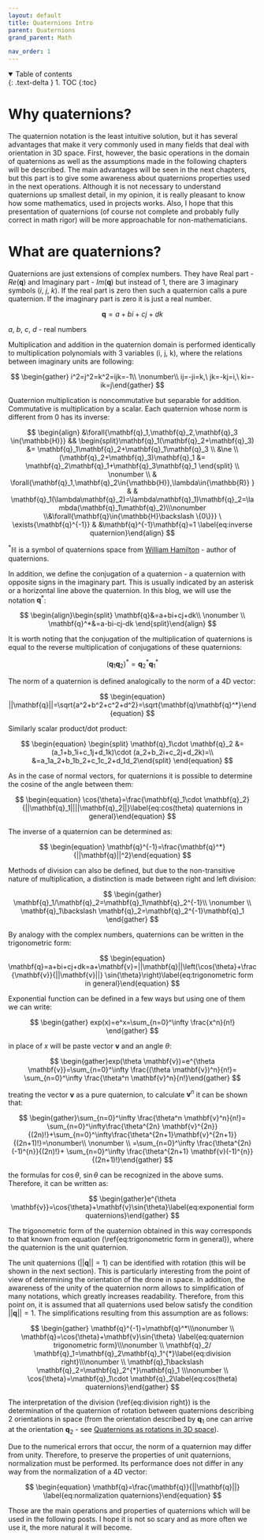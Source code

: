 ```yaml
---
layout: default
title: Quaternions Intro
parent: Quaternions
grand_parent: Math

nav_order: 1
---
```



<details open markdown="block">
  <summary>
    Table of contents
  </summary>
  {: .text-delta }
1. TOC
{:toc}
</details>


# Why quaternions?

The quaternion notation is the least intuitive solution, but it has several advantages that make it very commonly used in many fields that deal with orientation in 3D space. First, however, the basic operations in the domain of quaternions as well as the assumptions made in the following chapters will be described. The main advantages will be seen in the next chapters, but this part is to give some awareness about quaternions properties used in the next operations. Although it is not necessary to understand quaternions up smallest detail, in my opinion, it is really pleasant to know how some mathematics, used in projects works. Also, I hope that this presentation of quaternions (of course not complete and probably fully correct in math rigor) will be more approachable for non-mathematicians.

# What are quaternions?

Quaternions are just extensions of complex numbers. They have Real part - $Re(\mathbf{q})$ and Imaginary part - $Im(\mathbf{q})$ but instead of 1, there are 3 imaginary symbols ($i,\ j,\ k$). If the real part is zero then such a quaternion calls a pure quaternion. If the imaginary part is zero it is just a real number.

$$
\begin{equation} 
\mathbf{q}=a+bi+cj+dk
\end{equation}
$$

$a,\ b,\ c,\ d$ - real numbers

Multiplication and addition in the quaternion domain is performed identically to multiplication polynomials with 3 variables (i, j, k), where the relations between imaginary units are following:

$$
\begin{gather} i^2=j^2=k^2=ijk=-1\\ \nonumber\\ ij=-ji=k,\ jk=-kj=i,\ ki=-ik=j\end{gather}
$$

Quaternion multiplication is noncommutative but separable for addition. Commutative is multiplication by a scalar. Each quaternion whose norm is different from 0 has its inverse:

$$
\begin{align}   &\forall{\mathbf{q}_1,\mathbf{q}_2,\mathbf{q}_3 \in{\mathbb{H}}} && \begin{split}\mathbf{q}_1(\mathbf{q}_2+\mathbf{q}_3) &= \mathbf{q}_1\mathbf{q}_2+\mathbf{q}_1\mathbf{q}_3 \\ &\ne \\ (\mathbf{q}_2+\mathbf{q}_3)\mathbf{q}_1 &= \mathbf{q}_2\mathbf{q}_1+\mathbf{q}_3\mathbf{q}_1 \end{split} \\ \nonumber \\ & \forall{\mathbf{q}_1,\mathbf{q}_2\in{\mathbb{H}},\lambda\in{\mathbb{R}} } & & \mathbf{q}_1(\lambda\mathbf{q}_2)=\lambda\mathbf{q}_1)\mathbf{q}_2=\lambda(\mathbf{q}_1\mathbf{q}_2)\\\nonumber \\&\forall{\mathbf{q}\in{\mathbb{H}\backslash \{0\}}} \  \exists{\mathbf{q}^{-1}}   & &\mathbf{q}^{-1}\mathbf{q}=1 \label{eq:inverse quaternion}\end{align}
$$

$^* \mathbb{H}$ is a symbol of quaternions space from [William Hamilton](https://en.wikipedia.org/wiki/William_Rowan_Hamilton) - author of quaternions.

In addition, we define the conjugation of a quaternion - a quaternion with opposite signs in the imaginary part. This is usually indicated by an asterisk or a horizontal line above the quaternion. In this blog, we will use the notation $\mathbf{q}^*$:

$$
\begin{align}\begin{split}     \mathbf{q}&=a+bi+cj+dk\\ \nonumber \\ \mathbf{q}^*&=a-bi-cj-dk \end{split}\end{align}
$$

It is worth noting that the conjugation of the multiplication of quaternions is equal to the reverse multiplication of conjugations of these quaternions: 

$$
\begin{equation}  (\mathbf{q}_1\mathbf{q}_2)^*=\mathbf{q}_2^*\mathbf{q}_1^*\label{eq:conjugation of multiplication}\end{equation}
$$

The norm of a quaternion is defined analogically to the norm of a 4D vector:

$$
\begin{equation} ||\mathbf{q}||=\sqrt{a^2+b^2+c^2+d^2}=\sqrt{\mathbf{q}\mathbf{q}^*}\end{equation}
$$

Similarly scalar product/dot product:

$$
\begin{equation} \begin{split}  \mathbf{q}_1\cdot \mathbf{q}_2 &=(a_1+b_1i+c_1j+d_1k)\cdot (a_2+b_2i+c_2j+d_2k)=\\ &=a_1a_2+b_1b_2+c_1c_2+d_1d_2\end{split} \end{equation}
$$

As in the case of normal vectors, for quaternions it is possible to determine the cosine of the angle between them:

$$
\begin{equation}    \cos{\theta}=\frac{\mathbf{q}_1\cdot \mathbf{q}_2}{||\mathbf{q}_1||||\mathbf{q}_2||}\label{eq:cos(theta) quaternions in general}\end{equation}
$$

The inverse of a quaternion can be determined as:

$$
\begin{equation} \mathbf{q}^{-1}=\frac{\mathbf{q}^*}{||\mathbf{q}||^2}\end{equation}
$$

Methods of division can also be defined, but due to the non-transitive nature of multiplication, a distinction is made between right and left division:

$$
\begin{gather}    \mathbf{q}_1/\mathbf{q}_2=\mathbf{q}_1\mathbf{q}_2^{-1}\\   \nonumber \\  \mathbf{q}_1\backslash \mathbf{q}_2=\mathbf{q}_2^{-1}\mathbf{q}_1 \end{gather}
$$

By analogy with the complex numbers, quaternions can be written in the trigonometric form:

$$
\begin{equation} \mathbf{q}=a+bi+cj+dk=a+\mathbf{v}=||\mathbf{q}||\left(\cos{\theta}+\frac{\mathbf{v}}{||\mathbf{v}||} \sin{\theta}\right)\label{eq:trigonometric form in general}\end{equation}
$$

Exponential function can be defined in a few ways but using one of them we can write:

$$
\begin{gather}    exp(x)=e^x=\sum_{n=0}^\infty \frac{x^n}{n!} \end{gather}
$$

in place of $x$ will be paste vector $\mathbf{v}$ and an angle $\theta$:

$$
\begin{gather}exp(\theta \mathbf{v})=e^{\theta \mathbf{v}}=\sum_{n=0}^\infty \frac{(\theta \mathbf{v})^n}{n!}= \sum_{n=0}^\infty \frac{\theta^n \mathbf{v}^n}{n!}\end{gather}
$$

treating the vector $\mathbf{v}$ as a pure quaternion, to calculate $\mathbf{v}^n$ it can be shown that:

$$
\begin{gather}\sum_{n=0}^\infty \frac{\theta^n \mathbf{v}^n}{n!}= \sum_{n=0}^\infty\frac{\theta^{2n} \mathbf{v}^{2n}}{(2n)!}+\sum_{n=0}^\infty\frac{\theta^{2n+1}\mathbf{v}^{2n+1}}{(2n+1)!}=\nonumber\\ \nonumber \\   =\sum_{n=0}^\infty \frac{\theta^{2n} (-1)^{n}}{(2n)!}+ \sum_{n=0}^\infty \frac{\theta^{2n+1} \mathbf{v}(-1)^{n}}{(2n+1)!}\end{gather}
$$

the formulas for $\cos{\theta},\ \sin{\theta}$ can be recognized in the above sums. Therefore, it can be written as:

$$
  \begin{gather}e^{\theta \mathbf{v}}=\cos{\theta}+\mathbf{v}\sin{\theta}\label{eq:exponential form quaternions}\end{gather}
$$

The trigonometric form of the quaternion obtained in this way corresponds to that known from equation (\ref{eq:trigonometric form in general}), where the quaternion is the unit quaternion.

The unit quaternions ($||\mathbf{q}|| = 1$) can be identified with rotation (this will be shown in the next section). This is particularly interesting from the point of view of determining the orientation of the drone in space. In addition, the awareness of the unity of the quaternion norm allows to simplification of many notations, which greatly increases readability. Therefore, from this point on, it is assumed that all quaternions used below satisfy the condition $||\mathbf{q}|| = 1$.
The simplifications resulting from this assumption are as follows:

$$
\begin{gather} \mathbf{q}^{-1}=\mathbf{q}^*\\\nonumber \\ \mathbf{q}=\cos{\theta}+\mathbf{v}\sin{\theta} \label{eq:quaternion trigonometric form}\\\nonumber \\ \mathbf{q}_2/ \mathbf{q}_1=\mathbf{q}_2\mathbf{q}_1^{*}\label{eq:division right}\\\nonumber \\ \mathbf{q}_1\backslash \mathbf{q}_2=\mathbf{q}_2^{*}\mathbf{q}_1 \\\nonumber \\ \cos{\theta}=\mathbf{q}_1\cdot \mathbf{q}_2\label{eq:cos(theta) quaternions}\end{gather}
$$

The interpretation of the division (\ref{eq:division right}) is the determination of the quaternion of rotation between quaternions describing 2 orientations in space (from the orientation described by $\mathbf{q}_1$ one can arrive at the orientation $\mathbf{q}_2$ - see [Quaternions as rotations in 3D space](quaternions_as_rotation )).

Due to the numerical errors that occur, the norm of a quaternion may differ from unity. Therefore, to preserve the properties of unit quaternions, normalization must be performed. Its performance does not differ in any way from the normalization of a 4D vector:

$$
\begin{equation} \mathbf{q}=\frac{\mathbf{q}}{||\mathbf{q}||} \label{eq:normalization quaternions}\end{equation}
$$

Those are the main operations and properties of quaternions which will be used in the following posts. I hope it is not so scary and as more often we use it, the more natural it will become.
